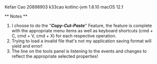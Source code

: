 Kefan Cao
20898903 k33cao
kotlinc-jvm 1.6.10
macOS 12.1

** Notes **
1. I choose to do the "***Copy-Cut-Paste***" Feature, the feature is complete with the appropriate menu items as well as keyboard shortcuts (cmd + C, cmd + V, cmd + X) for each respective operation.
2. Trying to load a invalid file that's not my application saving format will yield and error!
3. The line on the tools panel is listening to the events and changes to reflect the appropriate selected properties!
